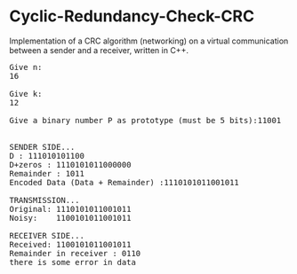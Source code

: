 # Cyclic-Redundancy-Check-CRC
Implementation of a CRC algorithm (networking) on a virtual communication between a sender and a receiver, written in C++.
<pre>
Give n:
16

Give k:
12

Give a binary number P as prototype (must be 5 bits):11001


SENDER SIDE...
D : 111010101100
D+zeros : 1110101011000000
Remainder : 1011
Encoded Data (Data + Remainder) :1110101011001011

TRANSMISSION...
Original: 1110101011001011
Noisy:    1100101011001011

RECEIVER SIDE...
Received: 1100101011001011
Remainder in receiver : 0110
there is some error in data

</pre>
